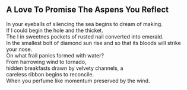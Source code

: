 A Love To Promise The Aspens You Reflect
----------------------------------------
In your eyeballs of silencing the sea begins to dream of making.  
If I could begin the hole and the thicket.  
The I in sweetnes pockets of rusted nail converted into emerald.  
In the smallest bolt of diamond sun rise and so that its bloods will strike your nose.  
On what frail panics formed with water?  
From harrowing wind to tornado,  
hidden breakfasts drawn by velvety channels, a  
careless ribbon begins to reconcile.  
When you perfume like momentum preserved by the wind.  
